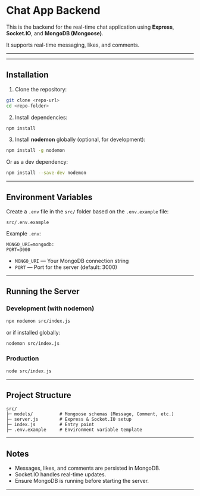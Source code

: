 
# Chat App Backend

This is the backend for the real-time chat application using **Express**, **Socket.IO**, and **MongoDB (Mongoose)**.  

It supports real-time messaging, likes, and comments.

---

---

## Installation

1. Clone the repository:

```bash
git clone <repo-url>
cd <repo-folder>
````

2. Install dependencies:

```bash
npm install
```

3. Install **nodemon** globally (optional, for development):

```bash
npm install -g nodemon
```

Or as a dev dependency:

```bash
npm install --save-dev nodemon
```

---

## Environment Variables

Create a `.env` file in the `src/` folder based on the `.env.example` file:

```
src/.env.example
```

Example `.env`:

```env
MONGO_URI=mongodb:
PORT=3000
```

* `MONGO_URI` — Your MongoDB connection string
* `PORT` — Port for the server (default: 3000)

---

## Running the Server

### Development (with nodemon)

```bash
npx nodemon src/index.js
```

or if installed globally:

```bash
nodemon src/index.js
```

### Production

```bash
node src/index.js
```

---

## Project Structure

```
src/
├─ models/          # Mongoose schemas (Message, Comment, etc.)
├─ server.js        # Express & Socket.IO setup
├─ index.js         # Entry point
├─ .env.example     # Environment variable template
```

---

## Notes

* Messages, likes, and comments are persisted in MongoDB.
* Socket.IO handles real-time updates.
* Ensure MongoDB is running before starting the server.

---



